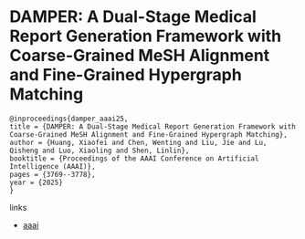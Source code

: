 # DAMPER: A Dual-Stage Medical Report Generation Framework with Coarse-Grained MeSH Alignment and Fine-Grained Hypergraph Matching

```
@inproceedings{damper_aaai25,
title = {DAMPER: A Dual-Stage Medical Report Generation Framework with Coarse-Grained MeSH Alignment and Fine-Grained Hypergraph Matching},
author = {Huang, Xiaofei and Chen, Wenting and Liu, Jie and Lu, Qisheng and Luo, Xiaoling and Shen, Linlin},
booktitle = {Proceedings of the AAAI Conference on Artificial Intelligence (AAAI)},
pages = {3769--3778},
year = {2025}
}
```

links
- [aaai](https://ojs.aaai.org/index.php/AAAI/article/view/32393)
